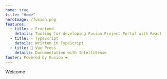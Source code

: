 ```yaml
---
home: true
title: "Home"
heroImage: /fusion.png
features:
  - title: ⚛️ Frontend
    details: Tooling for developing Fusion Project Portal with React
  - title: ✍️ TypeScript
    details: Written in TypeScript
  - title: 📄 Vue Press
    details: Documentation with IntelliSense
footer: Powered by Fusion ❤️
---
```


Welcome
